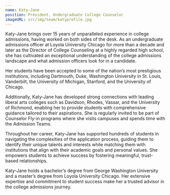 ```yaml
---
name: Katy-Jane
position: President, Undergraduate College Counselor
imageURL: src/img/team/katyprofile.jpg
---
```


Katy-Jane brings over 15 years of unparalleled experience in college admissions,
having worked on both sides of the desk. As an undergraduate admissions officer
at Loyola University Chicago for more than a decade and later as the Director of
College Counseling at a highly regarded high school, she has cultivated an
exceptional understanding of the college admissions landscape and what admission
officers look for in a candidate.

Her students have been accepted to some of the nation’s most prestigious
institutions, including Dartmouth, Duke, Washington University in St. Louis,
Vanderbilt, the University of Michigan, Stanford, and the University of Chicago.

Additionally, Katy-Jane has developed strong connections with leading liberal arts
colleges such as Davidson, Rhodes, Vassar, and the University of Richmond,
enabling her to provide students with comprehensive guidance tailored to their
aspirations. She is regularly invited to be part of Counselor Fly-in programs where
she visits campuses and spends time with the Admission Teams.

Throughout her career, Katy-Jane has supported hundreds of students in navigating
the complexities of the application process, guiding them to identify their unique
talents and interests while matching them with institutions that align with their
academic goals and personal values. She empowers students to achieve success by
fostering meaningful, trust-based relationships.

Katy-Jane holds a bachelor’s degree from George Washington University and a
master’s degree from Loyola University Chicago. Her extensive expertise and
commitment to student success make her a trusted advisor in the college
admissions journey.